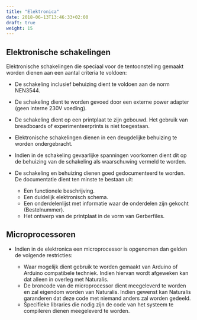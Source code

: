 ```yaml
---
title: "Elektronica"
date: 2018-06-13T13:46:33+02:00
draft: true
weight: 15
---
```


## Elektronische schakelingen

Elektronische schakelingen die speciaal voor de tentoonstelling gemaakt worden
dienen aan een aantal criteria te voldoen:

* De schakeling inclusief behuizing dient te voldoen aan de norm NEN3544.

* De schakeling dient te worden gevoed door een externe power adapter (geen
  interne 230V voeding).

* De schakeling dient op een printplaat te zijn gebouwd. Het gebruik van
  breadboards of experimenteerprints is niet toegestaan.

* Elektronische schakelingen dienen in een deugdelijke behuizing te worden
  ondergebracht.

* Indien in de schakeling gevaarlijke spanningen voorkomen dient dit op de
  behuizing van de schakeling als waarschuwing vermeld te worden.

* De schakeling en behuizing dienen goed gedocumenteerd te worden. De
  documentatie dient ten minste te bestaan uit:

  * Een functionele beschrijving.
  * Een duidelijk elektronisch schema.
  * Een onderdelenlijst met informatie waar de onderdelen zijn gekocht (Bestelnummer).
  * Het ontwerp van de printplaat in de vorm van Gerberfiles.

## Microprocessoren

* Indien in de elektronica een microprocessor is opgenomen dan gelden de
  volgende restricties:

  * Waar mogelijk dient gebruik te worden gemaakt van Arduino of Arduino
    compatibele techniek. Indien hiervan wordt afgeweken kan dat alleen in
    overleg met Naturalis.
  * De broncode van de microprocessor dient meegeleverd te worden en zal
    eigendom worden van Naturalis. Indien gewenst kan Naturalis garanderen dat
    deze code met niemand anders zal worden gedeeld.
  * Specifieke libraries die nodig zijn de code van het systeem te compileren
    dienen meegeleverd te worden.


